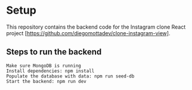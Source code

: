 # Setup

This repository contains the backend code for the Instagram clone React project [https://github.com/diegomottadev/clone-instagram-view].

## Steps to run the backend

    Make sure MongoDB is running
    Install dependencies: npm install
    Populate the database with data: npm run seed-db
    Start the backend: npm run dev
